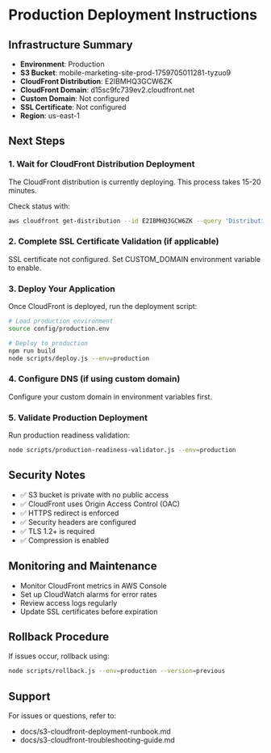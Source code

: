 # Production Deployment Instructions

## Infrastructure Summary

- **Environment**: Production
- **S3 Bucket**: mobile-marketing-site-prod-1759705011281-tyzuo9
- **CloudFront Distribution**: E2IBMHQ3GCW6ZK
- **CloudFront Domain**: d15sc9fc739ev2.cloudfront.net
- **Custom Domain**: Not configured
- **SSL Certificate**: Not configured
- **Region**: us-east-1

## Next Steps

### 1. Wait for CloudFront Distribution Deployment
The CloudFront distribution is currently deploying. This process takes 15-20 minutes.

Check status with:
```bash
aws cloudfront get-distribution --id E2IBMHQ3GCW6ZK --query 'Distribution.Status'
```

### 2. Complete SSL Certificate Validation (if applicable)
SSL certificate not configured. Set CUSTOM_DOMAIN environment variable to enable.

### 3. Deploy Your Application
Once CloudFront is deployed, run the deployment script:

```bash
# Load production environment
source config/production.env

# Deploy to production
npm run build
node scripts/deploy.js --env=production
```

### 4. Configure DNS (if using custom domain)
Configure your custom domain in environment variables first.

### 5. Validate Production Deployment
Run production readiness validation:

```bash
node scripts/production-readiness-validator.js --env=production
```

## Security Notes

- ✅ S3 bucket is private with no public access
- ✅ CloudFront uses Origin Access Control (OAC)
- ✅ HTTPS redirect is enforced
- ✅ Security headers are configured
- ✅ TLS 1.2+ is required
- ✅ Compression is enabled

## Monitoring and Maintenance

- Monitor CloudFront metrics in AWS Console
- Set up CloudWatch alarms for error rates
- Review access logs regularly
- Update SSL certificates before expiration

## Rollback Procedure

If issues occur, rollback using:

```bash
node scripts/rollback.js --env=production --version=previous
```

## Support

For issues or questions, refer to:
- docs/s3-cloudfront-deployment-runbook.md
- docs/s3-cloudfront-troubleshooting-guide.md
